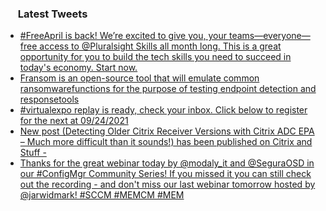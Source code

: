 <h3><a href="https://twitter.com/endi24"><img height=16 src="https://upload.wikimedia.org/wikipedia/sco/9/9f/Twitter_bird_logo_2012.svg"></a> Latest Tweets</h3>

<!-- BLOG-POST-LIST:START -->
- [#FreeApril is back! We’re excited to give you, your teams—everyone—free access to @Pluralsight Skills all month long. This is a great opportunity for you to build the tech skills you need to succeed in today's economy. Start now.](https://rss.app/articles/cb4e791f6f6d729c074351566bd3a7c508111d6e0c34bdefcce3951eca9573c6f60ab61368dbd96ff5a06978d8110b9362dd6ce9c0157b)
- [Fransom is an open-source tool that will emulate common ransomwarefunctions for the purpose of testing endpoint detection and responsetools](https://rss.app/articles/cb4e791f6f6d729c074351566bd3a7c508111d6e0c3ebfe8cee38e128ac974d3e30bb04f76d9dd6ff4a76279d61d0a9a63dd60e1c51a7914)
- [#virtualexpo replay is ready, check your inbox. Click below to register for the next at 09/24/2021](https://rss.app/articles/cb4e791f6f6d729c074351566bd3a7c508111d6e073abce0d2f285168a8128d4f61eb1492ac7df6bf4a5697bdf14089361d161e7cb117f108f)
- [New post (Detecting Older Citrix Receiver Versions with Citrix ADC EPA – Much more difficult than it sounds!) has been published on Citrix and Stuff -](https://rss.app/articles/cb4e791f6f6d729c074351566bd3a7c508111d6e133ab7e4c8e7811c978f62d4ad0cb15d2d9d9d77f2a16d7adc11069a63d460e6c4107b148f3ec7)
- [Thanks for the great webinar today by @modaly_it and @SeguraOSD in our #ConfigMgr Community Series! If you missed it you can still check out the recording - and don't miss our last webinar tomorrow hosted by @jarwidmark!  #SCCM #MEMCM #MEM](https://rss.app/articles/cb4e791f6f6d729c074351566bd3a7c508111d6e2d3ab1e0d1f6b415839270c6f01aea4f2d899a2db0bd6b7ed8130c9065d46de4c41b731c8333c26388)
<!-- BLOG-POST-LIST:END -->
